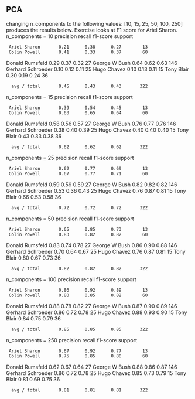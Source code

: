 ## PCA
changing n_components to the following values: [10, 15, 25, 50, 100, 250] produces the results below.
Exercise looks at F1 score for Ariel Sharon.
n_components = 10
                   precision    recall  f1-score   support

     Ariel Sharon       0.21      0.38      0.27        13
     Colin Powell       0.41      0.33      0.37        60
  Donald Rumsfeld       0.29      0.37      0.32        27
    George W Bush       0.64      0.62      0.63       146
Gerhard Schroeder       0.10      0.12      0.11        25
      Hugo Chavez       0.10      0.13      0.11        15
       Tony Blair       0.30      0.19      0.24        36

      avg / total       0.45      0.43      0.43       322

n_components = 15
                   precision    recall  f1-score   support

     Ariel Sharon       0.39      0.54      0.45        13
     Colin Powell       0.63      0.65      0.64        60
  Donald Rumsfeld       0.58      0.56      0.57        27
    George W Bush       0.76      0.77      0.76       146
Gerhard Schroeder       0.38      0.40      0.39        25
      Hugo Chavez       0.40      0.40      0.40        15
       Tony Blair       0.43      0.33      0.38        36

      avg / total       0.62      0.62      0.62       322

n_components = 25
                   precision    recall  f1-score   support

     Ariel Sharon       0.62      0.77      0.69        13
     Colin Powell       0.67      0.77      0.71        60
  Donald Rumsfeld       0.59      0.59      0.59        27
    George W Bush       0.82      0.82      0.82       146
Gerhard Schroeder       0.53      0.36      0.43        25
      Hugo Chavez       0.76      0.87      0.81        15
       Tony Blair       0.66      0.53      0.58        36

      avg / total       0.72      0.72      0.72       322

n_components = 50
                   precision    recall  f1-score   support

     Ariel Sharon       0.65      0.85      0.73        13
     Colin Powell       0.83      0.82      0.82        60
  Donald Rumsfeld       0.83      0.74      0.78        27
    George W Bush       0.86      0.90      0.88       146
Gerhard Schroeder       0.70      0.64      0.67        25
      Hugo Chavez       0.76      0.87      0.81        15
       Tony Blair       0.80      0.67      0.73        36

      avg / total       0.82      0.82      0.82       322

n_components = 100
                   precision    recall  f1-score   support

     Ariel Sharon       0.86      0.92      0.89        13
     Colin Powell       0.80      0.85      0.82        60
  Donald Rumsfeld       0.88      0.78      0.82        27
    George W Bush       0.87      0.90      0.89       146
Gerhard Schroeder       0.86      0.72      0.78        25
      Hugo Chavez       0.88      0.93      0.90        15
       Tony Blair       0.84      0.75      0.79        36

      avg / total       0.85      0.85      0.85       322

n_components = 250
                   precision    recall  f1-score   support

     Ariel Sharon       0.67      0.92      0.77        13
     Colin Powell       0.75      0.85      0.80        60
  Donald Rumsfeld       0.62      0.67      0.64        27
    George W Bush       0.88      0.86      0.87       146
Gerhard Schroeder       0.86      0.72      0.78        25
      Hugo Chavez       0.85      0.73      0.79        15
       Tony Blair       0.81      0.69      0.75        36

      avg / total       0.81      0.81      0.81       322